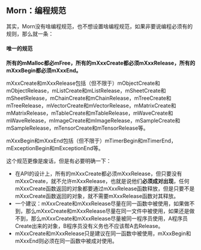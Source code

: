 ## Morn：编程规范

其实，Morn没有啥编程规范，也不想设置啥编程规范，如果非要说编程必须有的规则，那么就一条：

#### 唯一的规范

**所有的mMalloc都必mFree，所有的mXxxCreate都必须mXxxRelease，所有的mXxxBegin都必须mXxxEnd。**

mXxxCreate和mXxxRelease包括（但不限于）mObjectCreate和mObjectRelease，mListCreate和mListRelease，mSheetCreate和mSheetRelease，mChainCreate和mChainRelease，mTreeCreate和mTreeRelease，mVectorCreate和mVectorRelease，mMatrixCreate和mMatrixRelease，mTableCreate和mTableRelease，mWaveCreate和mWaveRelease，mImageCreate和mImageRelease，mSampleCreate和mSampleRelease，mTensorCreate和mTensorRelease等。

mXxxBegin和mXxxEnd包括（但不限于）mTimerBegin和mTimerEnd，mExceptionBegin和mExceptionEnd等。

这个规范更像是废话，但是有必要明确一下：

* 在API的设计上，所有的mXxxCreate都必须mXxxRelease，但只要没有mXxxCreate，就不允许mXxxRelease，也就是说他们**必须成对出现**，任何mXxxCreate函数返回的对象都要通过mXxxRelease函数释放，但是只要不是mXxxCreate函数返回的对象，就不需要mXxxRelease函数对其释放。
* 一个建议：mXxxCreate和mXxxRelease尽量在同一函数中被使用，如果做不到，那么mXxxCreate和mXxxRelease尽量在同一文件中被使用，如果还是做不到，那么mXxxCreate和mXxxRelease尽量被同一程序员使用，A程序员Create出来的对象，B程序员没有义务也不应该帮A去Release。
* mXxxCreate和mXxxRelease只是建议在同一函数中被使用，mXxxBegin和mXxxEnd则必须在同一函数中被成对使用。